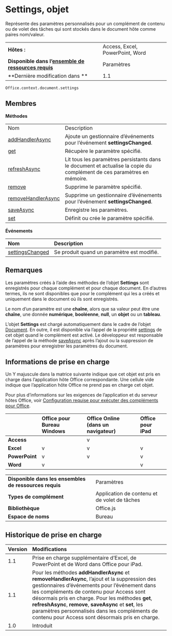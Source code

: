 
# Settings, objet
Représente des paramètres personnalisés pour un complément de contenu ou de volet des tâches qui sont stockés dans le document hôte comme paires nom/valeur.

|||
|:-----|:-----|
|**Hôtes :**|Access, Excel, PowerPoint, Word|
|**Disponible dans l’[ensemble de ressources requis](../../docs/overview/specify-office-hosts-and-api-requirements.md)**|Paramètres|
|**Dernière modification dans **|1.1|

```
Office.context.document.settings
```


## Membres


**Méthodes**

|||
|:-----|:-----|
|Nom|Description|
|[addHandlerAsync](../../reference/shared/settings.addhandlerasync.md)|Ajoute un gestionnaire d’événements pour l’événement **settingsChanged**.|
|[get](../../reference/shared/settings.get.md)|Récupère le paramètre spécifié.|
|[refreshAsync](../../reference/shared/settings.refreshasync.md)|Lit tous les paramètres persistants dans le document et actualise la copie du complément de ces paramètres en mémoire.|
|[remove](../../reference/shared/settings.remove.md)|Supprime le paramètre spécifié.|
|[removeHandlerAsync](../../reference/shared/settings.removehandlerasync.md)|Supprime un gestionnaire d’événements pour l’événement **settingsChanged**.|
|[saveAsync](../../reference/shared/settings.saveasync.md)|Enregistre les paramètres.|
|[set](../../reference/shared/settings.set.md)|Définit ou crée le paramètre spécifié.|

**Événements**


|**Nom**|**Description**|
|:-----|:-----|
|[settingsChanged](../../reference/shared/settings.settingschangedevent.md)|Se produit quand un paramètre est modifié.|

## Remarques

Les paramètres créés à l’aide des méthodes de l’objet **Settings** sont enregistrés pour chaque complément et pour chaque document. En d’autres termes, ils ne sont disponibles que pour le complément qui les a créés et uniquement dans le document où ils sont enregistrés.

Le nom d’un paramètre est une **chaîne**, alors que sa valeur peut être une **chaîne**, une donnée **numérique**, **booléenne**, **null**, un **objet** ou un **tableau**.

L’objet **Settings** est chargé automatiquement dans le cadre de l’objet [Document](../../reference/shared/document.md). En outre, il est disponible via l’appel de la propriété [settings](../../reference/shared/document.settings.md) de cet objet quand le complément est activé. Le développeur est responsable de l’appel de la méthode [saveAsync](../../reference/shared/settings.saveasync.md) après l’ajout ou la suppression de paramètres pour enregistrer les paramètres du document.


## Informations de prise en charge


Un Y majuscule dans la matrice suivante indique que cet objet est pris en charge dans l’application hôte Office correspondante. Une cellule vide indique que l’application hôte Office ne prend pas en charge cet objet.

Pour plus d’informations sur les exigences de l’application et du serveur hôtes Office, voir [Configuration requise pour exécuter des compléments pour Office](../../docs/overview/requirements-for-running-office-add-ins.md).


||**Office pour Bureau Windows**|**Office Online (dans un navigateur)**|**Office pour iPad**|
|:-----|:-----|:-----|:-----|
|**Access**||v||
|**Excel**|v|v|v|
|**PowerPoint**|v|v|v|
|**Word**|v||v|

|||
|:-----|:-----|
|**Disponible dans les ensembles de ressources requis**|Paramètres|
|**Types de complément**|Application de contenu et de volet de tâches|
|**Bibliothèque**|Office.js|
|**Espace de noms**|Bureau|

## Historique de prise en charge

|**Version**|**Modifications**|
|:-----|:-----|
|1.1|Prise en charge supplémentaire d’Excel, de PowerPoint et de Word dans Office pour iPad.|
|1.1|Pour les méthodes **addHandlerAsync** et **removeHandlerAsync**, l’ajout et la suppression des gestionnaires d’événements pour l’événement dans les compléments de contenu pour Access sont désormais pris en charge. Pour les méthodes **get**, **refreshAsync**, **remove**, **saveAsync** et **set**, les paramètres personnalisés dans les compléments de contenu pour Access sont désormais pris en charge.|
|1.0|Introduit|